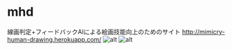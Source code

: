 # mhd
線画判定+フィードバックAIによる絵画技能向上のためのサイト
http://mimicry-human-drawing.herokuapp.com/
![alt](https://user-images.githubusercontent.com/51740136/140453702-63b76e45-c93b-4afd-a506-4dc8bdb0e8ba.png)
![alt](https://user-images.githubusercontent.com/51740136/140453713-77d54098-3554-4ed2-91c1-bb6017bcd907.png)
